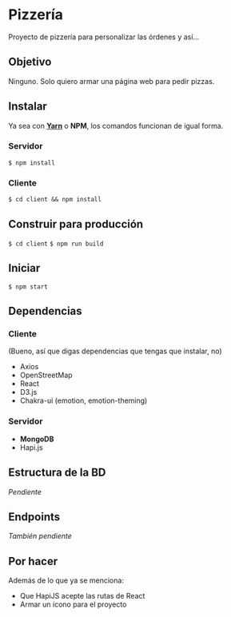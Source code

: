 # Pizzería

Proyecto de pizzería para personalizar las órdenes y así...

## Objetivo

Ninguno. Solo quiero armar una página web para pedir pizzas.

## Instalar

Ya sea con **[Yarn](https://yarnpkg.com/getting-started/install)** o **NPM**, los comandos funcionan de igual forma.

### Servidor

`$ npm install`

### Cliente

`$ cd client && npm install`

## Construir para producción

`$ cd client`
`$ npm run build`

## Iniciar

`$ npm start`

## Dependencias

### Cliente

(Bueno, así que digas dependencias que tengas que instalar, no)

- Axios
- OpenStreetMap
- React
- D3.js
- Chakra-ui (emotion, emotion-theming)

### Servidor

- **MongoDB**
- Hapi.js

## Estructura de la BD

*Pendiente*
<!-- TODO: crear esquemas de la base de datos -->

## Endpoints

*También pendiente*

## Por hacer

Además de lo que ya se menciona:

- Que HapiJS acepte las rutas de React
- Armar un ícono para el proyecto
